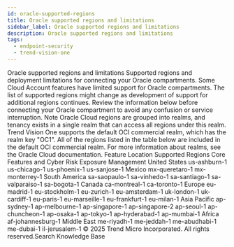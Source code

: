 ```yaml
---
id: oracle-supported-regions
title: Oracle supported regions and limitations
sidebar_label: Oracle supported regions and limitations
description: Oracle supported regions and limitations
tags:
  - endpoint-security
  - trend-vision-one
---
```


 Oracle supported regions and limitations Supported regions and deployment limitations for connecting your Oracle compartments. Some Cloud Account features have limited support for Oracle compartments. The list of supported regions might change as development of support for additional regions continues. Review the information below before connecting your Oracle compartment to avoid any confusion or service interruption. Note Oracle Cloud regions are grouped into realms, and tenancy exists in a single realm that can access all regions under this realm. Trend Vision One supports the default OCI commercial realm, which has the realm key "OC1". All of the regions listed in the table below are included in the default OCI commercial realm. For more information about realms, see the Oracle Cloud documentation. Feature Location Supported Regions Core Features and Cyber Risk Exposure Management United States us-ashburn-1 us-chicago-1 us-phoenix-1 us-sanjose-1 Mexico mx-queretaro-1 mx-monterrey-1 South America sa-saopaulo-1 sa-vinhedo-1 sa-santiago-1 sa-valparaiso-1 sa-bogota-1 Canada ca-montreal-1 ca-toronto-1 Europe eu-madrid-1 eu-stockholm-1 eu-zurich-1 eu-amsterdam-1 uk-london-1 uk-cardiff-1 eu-paris-1 eu-marseille-1 eu-frankfurt-1 eu-milan-1 Asia Pacific ap-sydney-1 ap-melbourne-1 ap-singapore-1 ap-singapore-2 ap-seoul-1 ap-chuncheon-1 ap-osaka-1 ap-tokyo-1 ap-hyderabad-1 ap-mumbai-1 Africa af-johannesburg-1 Middle East me-riyadh-1 me-jeddah-1 me-abudhabi-1 me-dubai-1 il-jerusalem-1 © 2025 Trend Micro Incorporated. All rights reserved.Search Knowledge Base